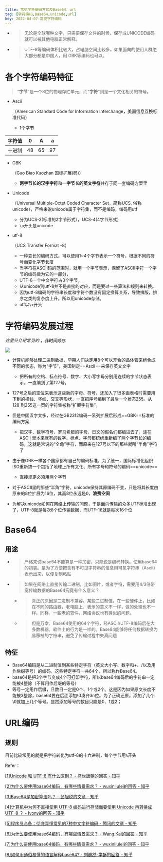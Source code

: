 ```yaml
---
title: 常见字符编码方式及Base64，url
tag: [字符编码,Base64,unicode,url]
key: 2022-04-07-常见字符编码
---
```


- > 无论是全球哪种文字，只需要保存文件的时候，保存成UNICODE编码就可以被其他电脑正常解释。

- > UTF-8等编码体积比较大，占电脑空间比较多，如果面向的使用人群绝大部分都是中国人，用 GBK等编码也可以。

# 各个字符编码特征

> “**字节**”是一个8位的物理存贮单元，而“**字符**”则是一个文化相关的符号。

- Ascii

  （American Standard Code for Information Interchange，美国信息互换标准代码）

  - 1个字节

| 字符值 | 0    | A    | a    |
| ------ | ---- | ---- | ---- |
| 十进制 | 48   | 65   | 97   |

- GBK

  （Guo Biao Kuozhan 国标扩展(码)）

  - **两字节长的汉字字符**和**一字节长的英文字符**并存于同一套编码方案里

- Unicode

  （Universal Multiple-Octet Coded Character Set，简称UCS, 俗称unicode），严格来说unicode属于字符集，而不是编码，编码用utf

  - 分为UCS-2(标准的2字节形式），UCS-4(4字节形式）
  - `\u`开头是unicode

- utf-8

  （UCS Transfer Format -8）

  - 一种变长的编码方式，可以使用1~4个字节表示一个符号，根据不同的符号而变化字节长度
  - 当字符在ASCII码的范围时，就用一个字节表示，保留了ASCII字符一个字节的编码做为它的一部分，
  - UTF-8一个中文字符占3个字节。
  - 从unicode到utf-8并不是直接的对应，而是要过一些算法和规则来转换。
  - 因为utf-8编码的字符串长度和字符个数没有固定换算关系，导致排版，排序之类的复杂度上升。所以用unicode存储。
  - utf以`\x`开头

# 字符编码发展过程

*这里只介绍常见的* ，非时间顺序

![](https://img2020.cnblogs.com/blog/1717554/202112/1717554-20211215131811833-1917000558.png)


- 计算机能够处理二进制数据，早期人们决定用8个可以开合的晶体管来组合成不同的状态，称为“字节”，美国制定==Ascii==来保存英文文字

  - 把所有的空格、标点符号、数字、大小写字母分别用连续的字节状态表示，一直编到了第127号。

- 127号之后的空位来表示这些新的字母、符号，还加入了很多画表格时需要用下到的横线、竖线、交叉等形状，一直把序号编到了最后一个状态255。从128 到255这一页的字符集被称“扩展字符集”。

- 但是中国汉字太多，经过在GB2312编码一系列扩展后形成==GBK==标准的编码方案

  - 把汉字、数学符号、罗马希腊的字母、日文的假名们都编进去了，连在 ASCII 里本来就有的数字、标点、字母都统统重新编了两个字节长的编码，这就是常说的“全角”字符，而原来在127号以下的那些就叫“半角”字符了

- 由于像GBK一样各个国家都有自己的编码标准，为了统一，国际标准化组织ISO重新搞一个包括了地球上所有文化、所有字母和符号的编码==unicode==

  - 直接规定必须用两个字节

- 对于ASCII里的那些“半角”字符，unicode保持其原编码不变，只是将其长度由原来的8位扩展为16位，其高8位永远是0，**浪费空间**

- 为解决unicode如何在网络上传输的问题，于是面向传输的众多UTF标准出现了，UTF-8就是每次8个位传输数据，而UTF-16就是每次16个位

# Base64

## 用途

- > 严格来说base64不能算是一种加密，只能说是编码转换。使用base64的初衷。是为了方便把含有不可见字符串的信息用可见字符串（Ascii）表示出来，以便复制粘贴

- > 如果在网络上直接传输二进制，比如图片，或者字符，需要用4/3倍带宽传输数据的Base64究竟有什么意义？

  - > 真正的原因是二进制不兼容。某些二进制值，在一些硬件上，比如在不同的路由器，老电脑上，表示的意义不一样，做的处理也不一样。同样，一些老的软件，网络协议也有类似的问题。

  - > 但是万幸，Base64使用的64个字符，经ASCII/UTF-8编码后在大多数机器，软件上的行为是一样的。Base64能够将任何数据转换为易移植的字符串，避免了传输过程中失真问题

## 特征

- Base64编码是从二进制值到某些特定字符（英文大小写、数字和+、/以及用作后缀等号）的编码，这些特定字符一共64个，所以称作Base64。
- base64是把3个字节变成4个可打印字符，所以base64编码后的字符串一定能被4整除（不算用作后缀的等号）
- 等号一定用作后缀，且数目一定是0个、1个或2个。这是因为如果原文长度不能被3整除，base64要在后面添加\0凑齐3n位。为了正确还原，添加了几个\0就加上几个等号。显然添加等号的数目只能是0、1或2；

# URL编码

## 规则

目前比较常见的就是把字符转化为utf-8的十六进制，每个字节用`%`开头

Refer：

[[1\]Unicode 和 UTF-8 有什么区别？ - 盛世唐朝的回答 - 知乎](https://www.zhihu.com/question/23374078/answer/69732605)

[[2\]为什么要使用base64编码，有哪些情景需求？ - wuxinliulei的回答 - 知乎](https://www.zhihu.com/question/36306744/answer/71626823)

[[3\]Base64是加密算法吗？ - 彭旭锐的文章 - 知乎](https://zhuanlan.zhihu.com/p/268594663)

[[4\]计算机中为何不直接使用 UTF-8 编码进行存储而要使用 Unicode 再转换成 UTF-8 ？ - Ivony的回答 - 知乎](https://www.zhihu.com/question/52346583/answer/130107675)

[[5\]程序员必备：彻底弄懂常见的7种中文字符编码 - 腾讯的文章 - 知乎](https://zhuanlan.zhihu.com/p/46216008)

[[6\]为什么要使用base64编码，有哪些情景需求？ - Wang Kai的回答 - 知乎](https://www.zhihu.com/question/36306744/answer/673975520)

[[7\]为什么要使用base64编码，有哪些情景需求？ - wuxinliulei的回答 - 知乎](https://www.zhihu.com/question/36306744/answer/71626823)

[[8\]如何用通俗易懂的语言解释base64? - 刘巍然-学酥的回答 - 知乎](https://www.zhihu.com/question/38036594/answer/74917716)

